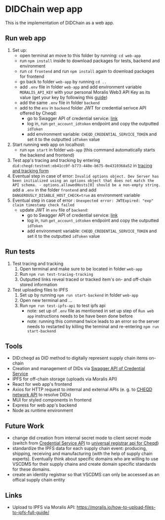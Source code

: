 # DIDChain wep app
This is the implementation of DIDChain as a web app.

## Run web app
1. Set up:
    - open terminal an move to this folder by running: `cd web-app`
    - run `npm install` inside to download packages for tests, backend and environment
    - run `cd frontend` and run `npm install` again to download packages for frontend
    - go back to folder `web-app` by running `cd ..`
    - add `.env` file in folder `web-app` and add environment variable `MORALIS_API_KEY` with your personal Moralis Web3 API Key as its value (get your key by following this [guide](https://docs.moralis.io/2.0/web3-data-api/evm/get-your-api-key))
    - add the same `.env` file in folder `backend`
    - add to the `env` in `backend` folder JWT for credential serivce API offered by Cheqd:
        - go to Swagger API of credential service: [link](https://credential-service.cheqd.net/swagger/#/Account/get_account_idtoken)
        - log in, run `get_account_idtoken` endpoint and copy the outputted ``idToken``
        - add environment variable: ``CHEQD_CREDENTIAL_SERVICE_TOKEN`` and set it to the outputted ``idToken`` value
2. Start running web app on localhost:
    - run `npm start` in folder `web-app` (this command automatically starts the backend and frontend)
3. Test app's tracing and tracking by entering ``did:cheqd:testnet:eb41cc0f-b773-440e-b675-0e4310368a52`` in [tracing and tracking form](http://localhost:3000/trace-and-track)
4. Eventual step in case of error: 
        `Invalid options object. Dev Server has been initialized using an options object that does not match the API schema. - options.allowedHosts[0] should be a non-empty string.`
    add a `.env` in the folder `frontend` and add `DANGEROUSLY_DISABLE_HOST_CHECK=true` as environment variable
5. Eventual step in case of error : `Unexpected error: JWTExpired: "exp" claim timestamp check failed`
    - update JWT in `env` file of `backend`:
        - go to Swagger API of credential service: [link](https://credential-service.cheqd.net/swagger/#/Account/get_account_idtoken)
        - log in, run `get_account_idtoken` endpoint and copy the outputted ``idToken``
        - add environment variable: ``CHEQD_CREDENTIAL_SERVICE_TOKEN`` and set it to the outputted ``idToken`` value

## Run tests
1. Test tracing and tracking
    1. Open terminal and make sure to be located in folder `web-app`
    2. Run `npm run test-tracing-tracking`
    3. Outputted links reveal traced or tracked item's on- and off-chain stored information
2. Test uploading files to IPFS
    1. Set up by running `npm run start-backend` in folder `web-app`
    2. Open new terminal and ...
    3. Run `npm run test-ipfs-api` to test ipfs api 
        - note: set up of `.env` file as mentioned in set up step of `Run web app` instructions needs to be have been done before
        - note: running this command twice leads to an error so the server needs to restarted by killing the terminal and re-entering `npm run start-backend`

## Tools
- DID:cheqd as DID method to digitally represent supply chain items on-chain
- Creation and management of DIDs via [Swagger API of Credential Service](https://credential-service.cheqd.net/swagger)
- IPFS for off-chain storage (uploads via Moralis API)
- React for web app's frontend
- Axios for HTTP request to internal and external APIs (e. g. to [CHEQD network API](https://resolver.cheqd.net/) to resolve DIDs)
- MUI for styled components in frontend
- Express for web app's backend
- Node as runtime environment

## Future Work
- change did creation from internal secret mode to client secret mode (switch from [Credential Service API](https://credential-service.cheqd.net/swagger) to [universal registrar api for Cheqd](https://did-registrar.cheqd.net/api-docs/#/))
- standardize the IPFS data for each supply chain event: producing, shipping, receiving and manufacturing (with the help of supply chain experts). Eventually think about specific domains who are willing to use VSCDMS for their supply chains and create domain specific standards for these domains.
- create an identity registrar so that VSCDMS can only be accessed as an offical supply chain entity

## Links
- Upload to IPFS via Moralis API: https://moralis.io/how-to-upload-files-to-ipfs-full-guide/